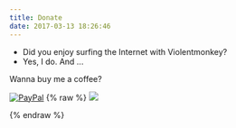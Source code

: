 ```yaml
---
title: Donate
date: 2017-03-13 18:26:46
---
```


- Did you enjoy surfing the Internet with Violentmonkey?
- Yes, I do. And ...

Wanna buy me a coffee?

[![PayPal](/static/paypal.png)](https://www.paypal.com/cgi-bin/webscr?cmd=_donations&business=gera2ld@163.com&no_shipping=1&lc=US&currency_code=USD)
{% raw %}
<a href="#" id="donate-alipay"><img src="/static/alipay.png"></a>
<form id="submit-alipay" action="https://shenghuo.alipay.com/send/payment/fill.htm" method="POST" target="_blank" accept-charset="GBK" style="display:none"><input name="optEmail" type="hidden" value="gera2ld@163.com"><input name="payAmount" type="hidden" value="10"><input id="title" name="title" type="hidden" value="To Violentmonkey"><input name="memo" type="hidden" value="Buy a coffee for author of Violentmonkey"></form><script>document.getElementById('donate-alipay').addEventListener('click',function(e){e.preventDefault();document.getElementById('submit-alipay').submit();},false);</script>
{% endraw %}
